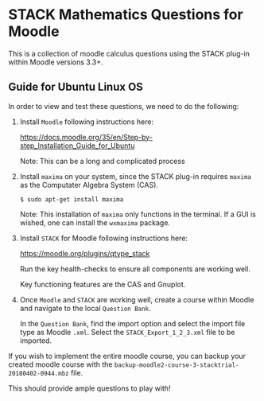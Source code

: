 # STACK Mathematics Questions for Moodle

This is a collection of moodle calculus questions using the STACK plug-in within Moodle versions 3.3+.

## Guide for Ubuntu Linux OS

In order to view and test these questions, we need to do the following:

1. Install `Moodle` following instructions here: 

   https://docs.moodle.org/35/en/Step-by-step_Installation_Guide_for_Ubuntu 
   
   Note: This can be a long and complicated process

2. Install `maxima` on your system, since the STACK plug-in requires `maxima` as the Computater Algebra System (CAS).

   `$ sudo apt-get install maxima`
   
   Note: This installation of `maxima` only functions in the terminal. If a GUI is wished, one can install the `wxmaxima` package.
   
3. Install `STACK` for Moodle following instructions here: 
 
   https://moodle.org/plugins/qtype_stack

   Run the key health-checks to ensure all components are working well. 
   
   Key functioning features are the CAS and Gnuplot.
   
4. Once `Moodle` and `STACK` are working well, create a course within Moodle and navigate to the local `Question Bank`.

   In the `Question Bank`, find the import option and select the import file type as Moodle `.xml`. Select the `STACK_Export_1_2_3.xml` file to be imported. 

If you wish to implement the entire moodle course, you can backup your created moodle course with the `backup-moodle2-course-3-stacktrial-20180402-0944.mbz` file.

This should provide ample questions to play with! 
